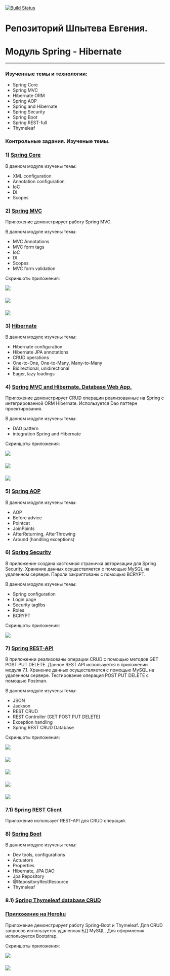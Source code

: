 [![Build Status](https://travis-ci.org/Zhekbland/Spring-Hibernate.svg?branch=master)](https://travis-ci.org/Zhekbland/Spring-Hibernate)

# Репозиторий Шпытева Евгения.

# Модуль Spring - Hibernate

***

### Изученные темы и технологии:
* Spring Core
* Spring MVC
* Hibernate ORM
* Spring AOP
* Spring and Hibernate
* Spring Security
* Spring Boot
* Spring REST-full
* Thymeleaf

### Контрольные задания. Изученые темы.

### 1) [Spring Core](https://github.com/Zhekbland/Spring-Hibernate/tree/master/spring-demo)
В данном модуле изучены темы:

* XML configuration
* Annotation configuration
* IoC
* DI
* Scopes

### 2) [Spring MVC](https://github.com/Zhekbland/Spring-Hibernate/tree/master/springmvc/src/main)
Приложение демонстрирует работу Spring MVC.

В данном модуле изучены темы:

* MVC Annotations
* MVC form tags
* IoC
* DI
* Scopes
* MVC form validation

Скриншоты приложения:

<img src='https://github.com/Zhekbland/Spring-Hibernate/blob/master/pic/springmvc/springmvc1.png'>

###
<img src='https://github.com/Zhekbland/Spring-Hibernate/blob/master/pic/springmvc/springmvc2.png'>

###
<img src='https://github.com/Zhekbland/Spring-Hibernate/blob/master/pic/springmvc/springmvc3.png'>

### 3) [Hibernate](https://github.com/Zhekbland/Spring-Hibernate/tree/master/)
В данном модуле изучены темы:

* Hibernate configuration
* Hibernate JPA annotations
* CRUD operations
* One-to-One, One-to-Many, Many-to-Many
* Bidirectional, unidirectional
* Eager, lazy loadings

### 4) [Spring MVC and Hibernate. Database Web App.](https://github.com/Zhekbland/Spring-Hibernate/tree/master/springmvc-and-hibernate/src/main)
Приложение демонстрирует CRUD операции реализованные на Spring с интегрированной ORM Hibernate.
Используется Dao паттерн проектирования.

В данном модуле изучены темы:

* DAO pattern
* integration Spring and Hibernate

Скриншоты приложения:


<img src='https://github.com/Zhekbland/Spring-Hibernate/blob/master/pic/springhibernate/SH1.png'>

###
<img src='https://github.com/Zhekbland/Spring-Hibernate/blob/master/pic/springhibernate/SH2.png'>

###
<img src='https://github.com/Zhekbland/Spring-Hibernate/blob/master/pic/springhibernate/SH3.png'>

### 5) [Spring AOP](https://github.com/Zhekbland/Spring-Hibernate/tree/master/spring-AOP/src/main/java/com/zhekbland/aop)
В данном модуле изучены темы:

* AOP
* Before advice
* Pointcat
* JoinPoints
* AfterReturning, AfterThrowing
* Around (handling exceptions)

### 6) [Spring Security](https://github.com/Zhekbland/Spring-Hibernate/tree/master/)
В приложение создана кастомная страничка авторизации для Spring Security.
Хранение данных осуществляется с помощью MySQL на удаленном сервере.
Пароли закриптованы с помощью BCRYPT.

В данном модуле изучены темы:

* Spring configuration
* Login page
* Security taglibs
* Roles
* BCRYPT

Скриншоты приложения:

<img src='https://github.com/Zhekbland/Spring-Hibernate/blob/master/pic/security/security1.png'>

### 7) [Spring REST-API](https://github.com/Zhekbland/Spring-Hibernate/tree/master/spring-crm-rest/src/main)
В приложении реализованы операции CRUD с помощью методов GET POST PUT DELETE. Данное REST API используется
в приложении модуля 7.1. Хранение данных осуществляется с помощью MySQL на удаленном сервере.
Тестирование операция POST PUT DELETE c помощью Postman.

В данном модуле изучены темы:

* JSON
* Jackson
* REST CRUD 
* REST Controller (GET POST PUT DELETE)
* Exception handling
* Spring REST CRUD Database

Скриншоты приложения:

<img src='https://github.com/Zhekbland/Spring-Hibernate/blob/master/pic/restapi/rest1.png'>

###
<img src='https://github.com/Zhekbland/Spring-Hibernate/blob/master/pic/restapi/rest2.png'>

###
<img src='https://github.com/Zhekbland/Spring-Hibernate/blob/master/pic/restapi/rest3.png'>

###
<img src='https://github.com/Zhekbland/Spring-Hibernate/blob/master/pic/restapi/rest4.png'>

###
<img src='https://github.com/Zhekbland/Spring-Hibernate/blob/master/pic/restapi/rest5.png'>


### 7.1) [Spring REST Client ](https://github.com/Zhekbland/Spring-Hibernate/tree/master/crm-web-app-rest-client/src/main)
Приложение использует REST-API для CRUD операций.

### 8) [Spring Boot](https://github.com/Zhekbland/Spring-Hibernate/tree/master/)
В данном модуле изучены темы:

* Dev tools, configurations
* Actuators
* Properties
* Hibernate, JPA DAO
* Jpa Repository
* @RepositoryRestResource
* Thymeleaf

### 8.1) [Spring Thymeleaf database CRUD](https://github.com/Zhekbland/Spring-Hibernate/tree/master/thymeleaf-database-crud/src/main)
### [Приложение на Heroku](https://zhekbland-spring-thymeleaf.herokuapp.com/)
Приложение демонстрирует работу Spring-Boot и Thymeleaf. Для CRUD запросов используется удаленная БД MySQL.
Для оформления используется Bootstrap.

Скриншоты приложения:

<img src='https://github.com/Zhekbland/Spring-Hibernate/blob/master/pic/thymeleaf/thymeleaf1.png'>

###
<img src='https://github.com/Zhekbland/Spring-Hibernate/blob/master/pic/thymeleaf/thymeleaf2.png'>